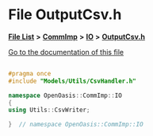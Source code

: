 

# File OutputCsv.h

[**File List**](files.md) **>** [**CommImp**](dir_6202b98a8704f42b1ea358646461643f.md) **>** [**IO**](dir_3b1940e7bde9c1f91eabae8dc723b4f2.md) **>** [**OutputCsv.h**](_output_csv_8h.md)

[Go to the documentation of this file](_output_csv_8h.md)


```C++

#pragma once
#include "Models/Utils/CsvHandler.h"

namespace OpenOasis::CommImp::IO
{
using Utils::CsvWriter;

}  // namespace OpenOasis::CommImp::IO
```


